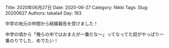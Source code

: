 ﻿Title: 2020年06月27日
Date: 2020-06-27
Category: Nikki
Tags: 
Slug: 20200627
Authors: takala4
Day: 183



中学の地元の仲間から結婚報告を受けました！


中学の頃から「俺らの中ではおまえが一番だな～」ってなってた奴がやっぱり一番のりでした．めでたい！


